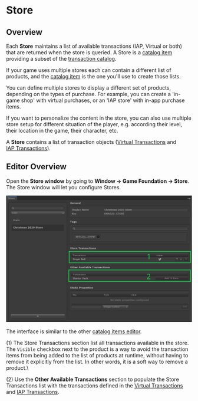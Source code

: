 # Store

## Overview

Each __Store__ maintains a list of available transactions (IAP, Virtual or both) that are returned when the store is queried.  A Store is a [catalog item] providing a subset of the [transaction catalog]. 

If your game uses multiple stores each can contain a different list of products, and the [catalog item] is the one you'll use to create those lists.

You can define multiple stores to display a different set of products, depending on the types of purchase. For example, you can create a 'in-game shop' with virtual purchases, or an 'IAP store' with in-app purchase items. 

If you want to personalize the content in the store, you can also use multiple store setup for different situation of the player, e.g. according their level, their location in the game, their character, etc.

A __Store__ contains a list of transaction objects ([Virtual Transactions] and [IAP Transactions]).

## Editor Overview

Open the __Store window__ by going to __Window → Game Foundation → Store__.
The Store window will let you configure Stores.

![An overview of the Store Window](../images/store-editor.png)

The interface is similar to the other [catalog items editor].

(1) The Store Transactions section list all transactions available in the store.
  The `Visible` checkbox next to the product is a way to avoid the transaction items from being added to the list of products at runtime, without having to remove it explicitly from the list.
  In other words, it is a soft way to remove a product.\

(2) Use the __Other Available Transactions__ section to populate the Store Transactions list with the transactions defined in the [Virtual Transactions] and [IAP Transactions].


[catalog item]: ../Catalog.md#Catalog-Items

[catalog items editor]: ../Catalog.md#Editor-Overview

[transaction catalog]:  ../Catalog.md

[virtual transactions]: VirtualTransaction.md

[iap transactions]: IAPTransaction.md
